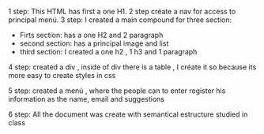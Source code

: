 1 step: 
This HTML has first a one H1.
2 step
créate a nav for access to principal menú.
3 step:
I created a main compound for three section:

* Firts section:
has a one H2 and 2 paragraph
* second section:
has a principal image and list
* third section:
I created a one h2 , 1 h3 and 1 paragraph

 4 step:
created a div , inside of div there is a table , I créate it so because its more easy to create styles in css

5 step:
created a menú , where the people can to enter register his information as the name, email and suggestions

6 step:
All the document was create with semantical estructure studied in class
